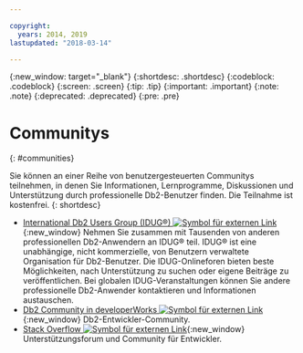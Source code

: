```yaml
---

copyright:
  years: 2014, 2019
lastupdated: "2018-03-14"

---
```


<!-- Attribute definitions --> 
{:new_window: target="_blank"}
{:shortdesc: .shortdesc}
{:codeblock: .codeblock}
{:screen: .screen}
{:tip: .tip}
{:important: .important}
{:note: .note}
{:deprecated: .deprecated}
{:pre: .pre}

# Communitys
{: #communities}

Sie können an einer Reihe von benutzergesteuerten Communitys teilnehmen, in denen Sie Informationen, Lernprogramme, Diskussionen und Unterstützung durch professionelle Db2-Benutzer finden. Die Teilnahme ist kostenfrei.
{: shortdesc}

* [International Db2 Users Group (IDUG®) ![Symbol für externen Link](../../icons/launch-glyph.svg "Symbol für externen Link")](https://www.idug.org/){:new_window} Nehmen Sie zusammen mit Tausenden von anderen professionellen Db2-Anwendern an IDUG® teil. IDUG® ist eine unabhängige, nicht kommerzielle, von Benutzern verwaltete Organisation für Db2-Benutzer. Die IDUG-Onlineforen bieten beste Möglichkeiten, nach Unterstützung zu suchen oder eigene Beiträge zu veröffentlichen. Bei globalen IDUG-Veranstaltungen können Sie andere professionelle Db2-Anwender kontaktieren und Informationen austauschen.
* [Db2 Community in developerWorks ![Symbol für externen Link](../../icons/launch-glyph.svg "Symbol für externen Link")](https://developer.ibm.com/data/db2/){:new_window} Db2-Entwickler-Community.
* [Stack Overflow ![Symbol für externen Link](../../icons/launch-glyph.svg "Symbol für externen Link")](https://stackoverflow.com/users/login?ssrc=anon_ask&returnurl=https%3a%2f%2fstackoverflow.com%2fquestions%2fask%3ftags%3ddashdb){:new_window} Unterstützungsforum und Community für Entwickler.
